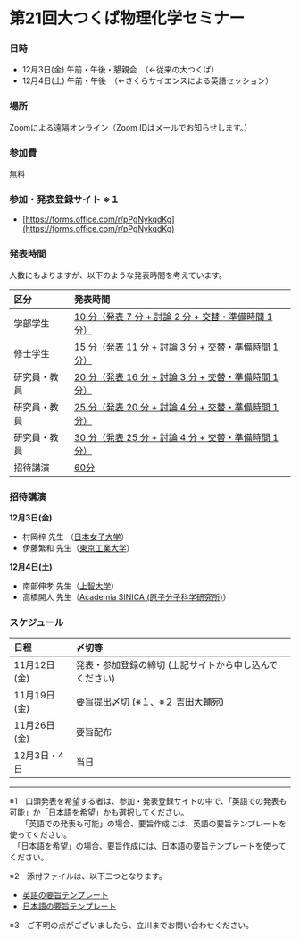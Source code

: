 # 第21回大つくば物理化学セミナー

### 日時

- 12月3日(金) 午前・午後・懇親会　（←従来の大つくば）
- 12月4日(土) 午前・午後　（←さくらサイエンスによる英語セッション）
   
### 場所

Zoomによる遠隔オンライン（Zoom IDはメールでお知らせします。）

### 参加費

無料

### 参加・発表登録サイト ※１

- [https://forms.office.com/r/pPgNykqdKg](https://forms.office.com/r/pPgNykqdKg)

### 発表時間

人数にもよりますが、以下のような発表時間を考えています。

|区分|発表時間|
|:---|:---|
|学部学生|[10 分（発表 7 分 + 討論 2 分 + 交替・準備時間 1 分）](http://maruta.github.io/timekeeper/#t1=07:00&t2=09:00&t3=10:00&m=%E7%99%BA%E8%A1%A8%207%20%E5%88%86%20%2B%20%E8%A8%8E%E8%AB%96%202%20%E5%88%86%20%2B%20%E4%BA%A4%E6%9B%BF%201%20%E5%88%86)|
|修士学生|[15 分（発表 11 分 + 討論 3 分 + 交替・準備時間 1 分）](http://maruta.github.io/timekeeper/#t1=11:00&t2=14:00&t3=15:00&m=%E7%99%BA%E8%A1%A8%2011%20%E5%88%86%20%2B%20%E8%A8%8E%E8%AB%96%203%20%E5%88%86%20%2B%20%E4%BA%A4%E6%9B%BF%201%20%E5%88%86)|
|研究員・教員|[20 分（発表 16 分 + 討論 3 分 + 交替・準備時間 1 分）](http://maruta.github.io/timekeeper/#t1=16:00&t2=19:00&t3=20:00&m=%E7%99%BA%E8%A1%A8%2016%20%E5%88%86%20%2B%20%E8%A8%8E%E8%AB%96%203%20%E5%88%86%20%2B%20%E4%BA%A4%E6%9B%BF%201%20%E5%88%86)|
|研究員・教員|[25 分（発表 20 分 + 討論 4 分 + 交替・準備時間 1 分）](http://maruta.github.io/timekeeper/#t1=20:00&t2=24:00&t3=25:00&m=%E7%99%BA%E8%A1%A8%2020%20%E5%88%86%20%2B%20%E8%A8%8E%E8%AB%96%204%20%E5%88%86%20%2B%20%E4%BA%A4%E6%9B%BF%201%20%E5%88%86)|
|研究員・教員|[30 分（発表 25 分 + 討論 4 分 + 交替・準備時間 1 分）](http://maruta.github.io/timekeeper/#t1=25:00&t2=29:00&t3=30:00&m=%E7%99%BA%E8%A1%A8%2020%20%E5%88%86%20%2B%20%E8%A8%8E%E8%AB%96%204%20%E5%88%86%20%2B%20%E4%BA%A4%E6%9B%BF%201%20%E5%88%86)|
|招待講演|[60分](http://maruta.github.io/timekeeper/#t1=60:00&t2=60:00&t3=60:00&m=60%E5%88%86)|

### 招待講演

__12月3日(金)__
- 村岡梓 先生 （[日本女子大学](http://mcm-www.jwu.ac.jp/~muraoka/)）
- 伊藤繁和 先生（[東京工業大学](http://www.sito-cap.mac.titech.ac.jp/)）

__12月4日(土)__
- 南部伸孝 先生（[上智大学](http://pweb.cc.sophia.ac.jp/nanbu_lab)）
- 高橋開人 先生（[Academia SINICA (原子分子科学研究所)](https://labs.iams.sinica.edu.tw/project/kaito)）

### スケジュール

|日程|〆切等|
|:---|:---|
|11月12日(金)|発表・参加登録の締切 (上記サイトから申し込んでください)|
|11月19日(金)|要旨提出〆切 (※１、※２ 吉田大輔宛)|
|11月26日(金)|要旨配布|
|12月3日・4日|当日|

<!-- 
### 要旨集

- [abstract-book-2021_whole_FINAL.pdf](https://github.com/ycuqpc/daitsukuba2021/files/7632472/abstract-book-2021_whole_FINAL.pdf)

パスワードはメールでお知らせします。
 -->
---

※1　口頭発表を希望する者は、参加・発表登録サイトの中で、「英語での発表も可能」か「日本語を希望」かも選択してください。<br>
　　「英語での発表も可能」の場合、要旨作成には、英語の要旨テンプレートを使ってください。<br>
  　「日本語を希望」の場合、要旨作成には、日本語の要旨テンプレートを使ってください。
   
※2　添付ファイルは、以下二つとなります。
- [英語の要旨テンプレート](https://github.com/ycuqpc/daitsukuba2021/files/7520386/abstract_template_2021en.docx)
- [日本語の要旨テンプレート](https://github.com/ycuqpc/daitsukuba2021/files/7520387/abstract_template_2021jp.docx)

 
※3　ご不明の点がございましたら、立川までお問い合わせください。
